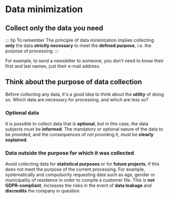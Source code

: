 # Data minimization

## Collect only the data you need

::: tip To remember
The principle of data minimization implies collecting **only** the data **strictly necessary** to meet the **defined purpose**,
i.e. the purpose of processing.
:::

For example, to send a newsletter to someone, you don't need to know their first and last names, just their e-mail address.

## Think about the purpose of data collection

Before collecting any data, it's a good idea to think about the **utility** of doing so.
Which data are necessary for processing, and which are less so?

### Optional data

It is possible to collect data that is **optional**, but in this case, the data subjects must be **informed**.
The mandatory or optional nature of the data to be provided, and the consequences of not providing it, must be **clearly explained**.

### Data outside the purpose for which it was collected

Avoid collecting data for **statistical purposes** or for **future projects**, if this does not meet the purpose of the current processing.
For example, systematically and compulsorily requesting data such as age, gender or municipality of residence in order to compile a customer file.
This is **not GDPR-compliant**, increases the risks in the event of **data leakage** and **discredits** the company in question.